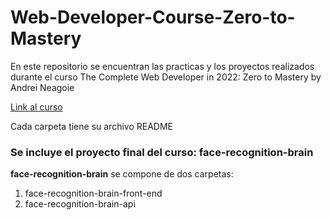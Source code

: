# Web-Developer-Course-Zero-to-Mastery

En este repositorio se encuentran las practicas y los proyectos realizados durante el curso The Complete Web Developer in 2022: Zero to Mastery by Andrei Neagoie

[Link al curso](https://zerotomastery.io/courses/coding-bootcamp/)

Cada carpeta tiene su archivo README

### Se incluye el proyecto final del curso: **face-recognition-brain** 

**face-recognition-brain** se compone de dos carpetas: 
  1. face-recognition-brain-front-end 
  2. face-recognition-brain-api
